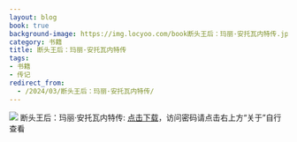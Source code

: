 ```yaml
---
layout: blog
book: true
background-image: https://img.locyoo.com/book断头王后：玛丽·安托瓦内特传.jpg
category: 书籍
title: 断头王后：玛丽·安托瓦内特传
tags:
- 书籍
- 传记
redirect_from:
  - /2024/03/断头王后：玛丽·安托瓦内特传/
---
```

![](https://img.locyoo.com/book断头王后：玛丽·安托瓦内特传.jpg)
断头王后：玛丽·安托瓦内特传: <a name = "ref1" href="https://url18.ctfile.com/f/50983618-1439915803-5cdfb6?p=3619">点击下载</a>，访问密码请点击右上方“关于”自行查看